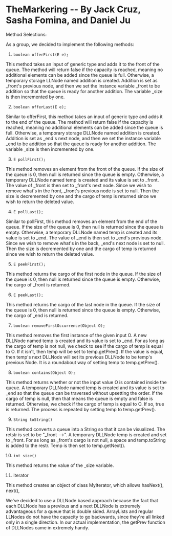 # TheMarkering -- By Jack Cruz, Sasha Fomina, and Daniel Ju
Method Selections:

  As a group, we decided to implement the following methods:
  
  1.   ```boolean offerFirst(E e);```
   
  
  This method takes an input of generic type and adds it to the front of the queue. The method will return false if the capacity is reached, meaning no additional elements can be added since the queue is full. Otherwise, a temporary storage LLNode named addition is created. Addition is set as _front's previous node, and then we set the instance variable _front to be addition so that the queue is ready for another addition. The variable _size is then incremented by one. 
  
  2.  ```boolean offerLast(E e);```
 
  Similar to offerFirst, this method takes an input of generic type and adds it to the end of the queue. The method will return false if the capacity is reached, meaning no additional elements can be added since the queue is full. Otherwise, a temporary storage DLLNode named addition is created. Addition is set as _end's next node, and then we set the instance variable _end to be addition so that the queue is ready for another addition. The variable _size is then incremented by one. 
  
  3.   ``` E pollFirst(); ```
  
  This method removes an element from the front of the queue. If the size of the queue is 0, then null is returned since the queue is empty. Otherwise, a temporary DLLNode named temp is created and its value is set to _front. The value of _front is then set to _front's next node. Since we wish to remove what's in the front, _front's previous node is set to null. Then the size is decremented by one and the cargo of temp is returned since we wish to return the deleted value. 
  
4. ```E pollLast();```

 Similar to pollFirst, this method removes an element from the end of the queue. If the size of the queue is 0, then null is returned since the queue is empty. Otherwise, a temporary DLLNode named temp is created and its value is set to _end. The value of _end is then set to _end's  previous node. Since we wish to remove what's in the back, _end's next node is set to null. Then the size is decremented by one and the cargo of temp is returned since we wish to return the deleted value. 
 
 5.    ```E peekFirst();```
 
 This method returns the cargo of the first node in the queue. If the size of the queue is 0, then null is returned since the queue is empty. Otherwise, the cargo of _front is returned. 
 
 6. ```E peekLast();```
 
  This method returns the cargo of the last node in the queue. If the size of the queue is 0, then null is returned since the queue is empty. Otherwise, the cargo of _end is returned. 
  
  7.    ```boolean removeFirstOccurrence(Object O);```
  
  This method removes the first instance of the given input O. A new DLLNode named temp is created and its value is set to _end. For as long as the cargo of temp is not null, we check to see if the cargo of temp is equal to O. If it isn't, then temp will be set to temp.getPrev(). If the value is equal, then temp's next DLLNode will set its previous DLLNode to be temp's previous Node. It is a roundabout way of setting temp to temp.getPrev(). 
  
  8.  ```boolean contains(Object O);```
 
  This method returns whether or not the input value O is contained inside the queue. A temporary DLLNode named temp is created and its value is set to _end so that the queue can be traversed without upsetting the order. If the cargo of temp is null, then that means the queue is empty and false is returned. Otherwise, we check if the cargo of temp is equal to O. If so, true is returned. The process is repeated by setting temp to temp.getPrev(). 
  
  9. ```String toString()```
  
  This method converts a queue into a String so that it can be visualized. The retstr is set to be "_front -->". A temporary DLLNode temp is created and set to _front. For as long as _front's cargo is not null, a space and temp.toString is added to the restr. Temp is then set to temp.getNext(). 
  
  10. ```int size()```
  
  This method returns the value of the _size variable. 
  
  11. iterator 
   
   This method creates an object of class MyIterator, which allows hasNext(),  next(), 

We've decided to use a DLLNode based approach because the fact that each DLLNode has a previous and a next DLLNode is extremely advantageous for a queue that is double sided. ArrayLists and regular LLNodes do not have the capacity to go backwards, since they're all linked only in a single direction. In our actual implementation, the getPrev function of DLLNodes came in extremely handy. 
  
  
  


